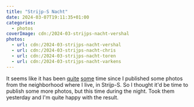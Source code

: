 ```yaml
---
title: "Strijp-S Nacht"
date: 2024-03-07T19:11:35+01:00
categories:
  - photos
coverImage: cdn:/2024-03-strijps-nacht-vershal
photos:
  - url: cdn:/2024-03-strijps-nacht-vershal
  - url: cdn:/2024-03-strijps-nacht-chris
  - url: cdn:/2024-03-strijps-nacht-toren
  - url: cdn:/2024-03-strijps-nacht-varkens
---
```


It seems like it has been [quite](/2022/10/23/strijp-s-fall/) [some](/2022/09/05/strijp-s/) time since I published some photos from the neighborhood where I live, in Strijp-S. So I thought it'd be time to publish some more photos, but this time during the night. Took them yesterday and I'm quite happy with the result.
